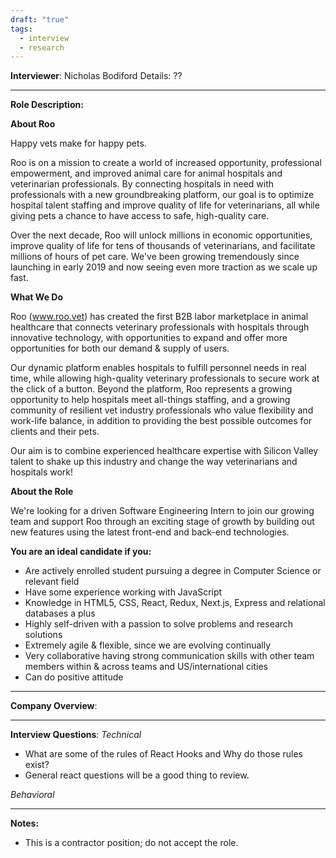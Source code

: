 ```yaml
---
draft: "true"
tags:
  - interview
  - research
---
```

**Interviewer**: Nicholas Bodiford
Details: ?? 

---
**Role Description:**

**About Roo**  
  
Happy vets make for happy pets.  
  
Roo is on a mission to create a world of increased opportunity, professional empowerment, and improved animal care for animal hospitals and veterinarian professionals. By connecting hospitals in need with professionals with a new groundbreaking platform, our goal is to optimize hospital talent staffing and improve quality of life for veterinarians, all while giving pets a chance to have access to safe, high-quality care.  
  
Over the next decade, Roo will unlock millions in economic opportunities, improve quality of life for tens of thousands of veterinarians, and facilitate millions of hours of pet care. We've been growing tremendously since launching in early 2019 and now seeing even more traction as we scale up fast.  
  
**What We Do**  
  
Roo (www.roo.vet) has created the first B2B labor marketplace in animal healthcare that connects veterinary professionals with hospitals through innovative technology, with opportunities to expand and offer more opportunities for both our demand & supply of users.  
  
Our dynamic platform enables hospitals to fulfill personnel needs in real time, while allowing high-quality veterinary professionals to secure work at the click of a button. Beyond the platform, Roo represents a growing opportunity to help hospitals meet all-things staffing, and a growing community of resilient vet industry professionals who value flexibility and work-life balance, in addition to providing the best possible outcomes for clients and their pets.  
  
Our aim is to combine experienced healthcare expertise with Silicon Valley talent to shake up this industry and change the way veterinarians and hospitals work!  
  
**About the Role**  
  
We're looking for a driven Software Engineering Intern to join our growing team and support Roo through an exciting stage of growth by building out new features using the latest front-end and back-end technologies.

**You are an ideal candidate if you:**

- Are actively enrolled student pursuing a degree in Computer Science or relevant field
- Have some experience working with JavaScript
- Knowledge in HTML5, CSS, React, Redux, Next.js, Express and relational databases a plus
- Highly self-driven with a passion to solve problems and research solutions
- Extremely agile & flexible, since we are evolving continually
- Very collaborative having strong communication skills with other team members within & across teams and US/international cities
- Can do positive attitude

----

**Company Overview**:


---
**Interview Questions**:
*Technical*
- What are some of the rules of React Hooks and Why do those rules exist?
- General react questions will be a good thing to review.

*Behavioral*

---
**Notes:**
- This is a contractor position; do not accept the role.